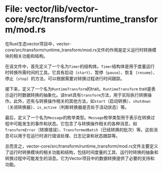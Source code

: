 # File: vector/lib/vector-core/src/transform/runtime_transform/mod.rs

在Rust生态vector项目中，vector-core/src/transform/runtime_transform/mod.rs文件的作用是定义运行时转换模块的相关功能和结构。

在该文件中，首先定义了一个名为`Timer`的结构体。`Timer`结构体是用于度量运行时转换所需时间的工具。它具有启动（`start`）、暂停（`pause`）、恢复（`resume`）、停止（`stop`）的方法，可以根据需要对转换过程进行时间跟踪。

接下来，定义了一个名为`RuntimeTransform`的trait。`RuntimeTransform` trait是表示运行时数据转换的抽象化。该trait具有`transform`方法，用于实际执行转换操作。此外，还有与转换操作相关的其他方法，如`start`（启动转换）、`shutdown`（关闭转换器）、`is_active`（判断转换器是否处于活动状态）等。

最后，定义了一个名为`Message`的枚举类型。`Message`枚举类型用于表示在转换过程中可能发生的事件和状态。它包含了与转换操作相关的各种消息，如`TransformError`（转换错误）、`TransformedBatch`（已经转换的批次）等。这些消息可以用于在运行时进行错误处理、日志记录和状态跟踪等。

总而言之，vector-core/src/transform/runtime_transform/mod.rs文件主要定义了运行时转换模块的相关功能和结构，包括时间度量的工具、运行时转换的抽象和转换过程中可能发生的消息。它为Vector项目中的数据转换提供了必要的支持和功能。

